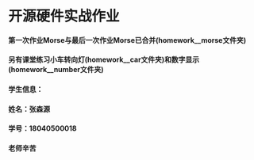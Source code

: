 # 开源硬件实战作业
#### 第一次作业Morse与最后一次作业Morse已合并(homework__morse文件夹)
#### 另有课堂练习小车转向灯(homework__car文件夹)和数字显示(homework__number文件夹)
#### 学生信息：  
#### 姓名：张森源
#### 学号：18040500018




#### 老师辛苦
